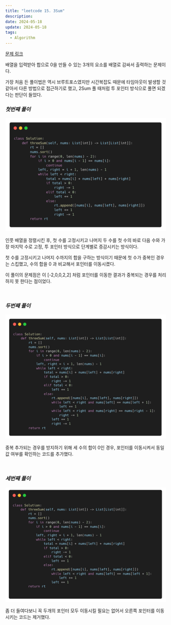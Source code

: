 ```yaml
---
title: "leetcode 15. 3Sum"
description:
date: 2024-05-18
update: 2024-05-18
tags:
  - Algorithm
---
```


[문제 링크](https://leetcode.com/problems/3sum/description/)

배열을 입력받아 합으로 0을 만들 수 있는 3개의 요소를 배열로 감싸서 출력하는 문제이다.

가장 처음 든 풀이법은 역시 브루트포스였지만 시간복잡도 때문에 타임아웃이 발생할 것 같아서 다른 방법으로 접근하기로 했고, 2Sum 풀 때처럼 투 포인터 방식으로 풀면 되겠다는 판단이 들었다.

### _**첫번째 풀이**_

![](img1.png)

인풋 배열을 정렬시킨 후, 첫 수를 고정시키고 나머지 두 수를 첫 수의 바로 다음 수와 가장 마지막 수로 고정, 투 포인터 방식으로 단계별로 증감시키는 방식이다.

첫 수를 고정시키고 나머지 수까지의 합을 구하는 방식이기 때문에 첫 수가 중복인 경우는 스킵했고, 수의 합을 0 과 비교해서 포인터를 이동시켰다.

이 풀이의 문제점은 이 \[-2,0,0,2,2\] 처럼 포인터를 이동한 결과가 중복되는 경우를 처리하지 못 한다는 점이었다.

&nbsp;

### _**두번째 풀이**_

![](img2.png)

중복 추가되는 경우를 방지하기 위해 세 수의 합이 0인 경우, 포인터를 이동시켜서 동일 값 여부를 확인하는 코드를 추가했다.

&nbsp;

### _**세번째 풀이**_

![](img3.png)

좀 더 들여다보니 꼭 두개의 포인터 모두 이동시킬 필요는 없어서 오른쪽 포인터를 이동시키는 코드는 제거했다.
